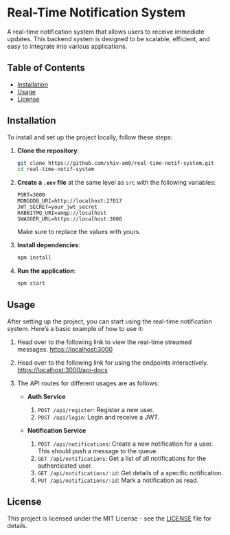 # Real-Time Notification System

A real-time notification system that allows users to receive immediate updates. This backend system is designed to be scalable, efficient, and easy to integrate into various applications.

## Table of Contents
- [Installation](#installation)
- [Usage](#usage)
- [License](#license)

## Installation

To install and set up the project locally, follow these steps:

1. **Clone the repository**:
    ```bash
    git clone https://github.com/shiv-am0/real-time-notif-system.git
    cd real-time-notif-system
    ```

2. **Create a `.env` file** at the same level as `src` with the following variables:
    ```plaintext
    PORT=3000
    MONGODB_URI=http://localhost:27017
    JWT_SECRET=your_jwt_secret
    RABBITMQ_URI=amqp://localhost
    SWAGGER_URL=https://localhost:3000
    ```
    Make sure to replace the values with yours.

3. **Install dependencies**:
    ```bash
    npm install
    ```

4. **Run the application**:
    ```bash
    npm start
    ```

## Usage

After setting up the project, you can start using the real-time notification system. Here’s a basic example of how to use it:

1. Head over to the following link to view the real-time streamed messages.
    [https://localhost:3000](https://localhost:3000)

2. Head over to the following link for using the endpoints interactively.
    [https://localhost:3000/api-docs](https://localhost:3000/api-docs)

3. The API routes for different usages are as follows:

    - **Auth Service**
        1. `POST /api/register`: Register a new user.
        2. `POST /api/login`: Login and receive a JWT.
        
    - **Notification Service**
        1. `POST /api/notifications`: Create a new notification for a user. This should push a message to the queue.
        2. `GET /api/notifications`: Get a list of all notifications for the authenticated user.
        3. `GET /api/notifications/:id`: Get details of a specific notification.
        4. `PUT /api/notifications/:id`: Mark a notification as read.

## License

This project is licensed under the MIT License - see the [LICENSE](LICENSE) file for details.
